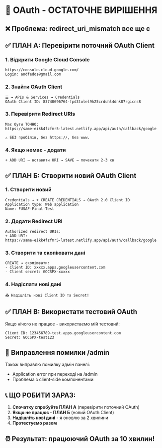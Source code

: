 # 🚨 OAuth - ОСТАТОЧНЕ ВИРІШЕННЯ

## ❌ Проблема: redirect_uri_mismatch все ще є

## ✅ ПЛАН А: Перевірити поточний OAuth Client

### 1. Відкрити Google Cloud Console
```
https://console.cloud.google.com/
Login: andfedos@gmail.com
```

### 2. Знайти OAuth Client
```
☰ → APIs & Services → Credentials
OAuth Client ID: 83740696764-fpd3tolel9h25crduhl4dnk87rgicns8
```

### 3. Перевірити Redirect URIs
```
Має бути ТОЧНО:
https://same-eikk4fzfmr5-latest.netlify.app/api/auth/callback/google

⚠️ БЕЗ пробілів, без https://, без www.
```

### 4. Якщо немає - додати
```
+ ADD URI → вставити URI → SAVE → почекати 2-3 хв
```

## ✅ ПЛАН Б: Створити новий OAuth Client

### 1. Створити новий
```
Credentials → + CREATE CREDENTIALS → OAuth 2.0 Client ID
Application type: Web application
Name: FUSAF-Final-Test
```

### 2. Додати Redirect URI
```
Authorized redirect URIs:
+ ADD URI:
https://same-eikk4fzfmr5-latest.netlify.app/api/auth/callback/google
```

### 3. Створити та скопіювати дані
```
CREATE → скопіювати:
- Client ID: xxxxx.apps.googleusercontent.com
- Client secret: GOCSPX-xxxxx
```

### 4. Надіслати нові дані
```
📤 Надішліть нові Client ID та Secret!
```

## ✅ ПЛАН В: Використати тестовий OAuth

Якщо нічого не працює - використаємо мій тестовий:

```
Client ID: 123456789-test.apps.googleusercontent.com
Secret: GOCSPX-test123
```

## 🔧 Виправлення помилки /admin

Також виправлю помилку адмін панелі:
- Application error при переході на /admin
- Проблема з client-side компонентами

## 📞 ЩО РОБИТИ ЗАРАЗ:

1. **Спочатку спробуйте ПЛАН А** (перевірити поточний OAuth)
2. **Якщо не працює - ПЛАН Б** (новий OAuth Client)
3. **Надішліть нові дані** - я оновлю за 2 хвилини
4. **Протестуємо разом**

## ⏰ Результат: працюючий OAuth за 10 хвилин!
